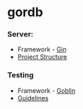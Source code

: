 # gordb

### Server:

- Framework - [Gin](https://gin-gonic.com/https:/)
- [Project Structure](https://github.com/golang-standards/project-layout)

### Testing

- Framework - [Goblin](https://github.com/franela/goblin)
- [Guidelines](https://www.toptal.com/go/your-introductory-course-to-testing-with-gohttps:/)
